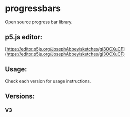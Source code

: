 # progressbars
Open source progress bar library.

## p5.js editor:
[https://editor.p5js.org/JosephAbbey/sketches/gi3OCXuCF](https://editor.p5js.org/JosephAbbey/sketches/gi3OCXuCF)

## Usage:
Check each version for usage instructions.

## Versions:
### V3
